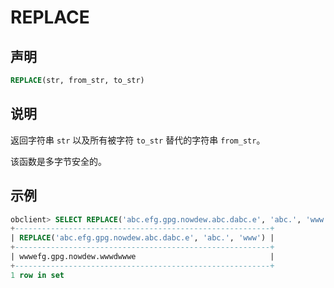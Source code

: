 # REPLACE

## 声明

```sql
REPLACE(str, from_str, to_str)
```

## 说明

返回字符串 `str` 以及所有被字符 `to_str` 替代的字符串 `from_str`。

该函数是多字节安全的。

## 示例

```sql
obclient> SELECT REPLACE('abc.efg.gpg.nowdew.abc.dabc.e', 'abc.', 'www');
+---------------------------------------------------------+
| REPLACE('abc.efg.gpg.nowdew.abc.dabc.e', 'abc.', 'www') |
+---------------------------------------------------------+
| wwwefg.gpg.nowdew.wwwdwwwe                              |
+---------------------------------------------------------+
1 row in set 
```
